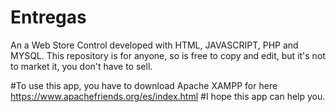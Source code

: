 # Entregas

An a Web Store Control developed with HTML, JAVASCRIPT, PHP and MYSQL. This repository is for anyone, so is free to copy and edit, but 
it's not to market it, you don't have to sell.

#To use this app, you have to download Apache XAMPP for here https://www.apachefriends.org/es/index.html
#I hope this app can help you. 
